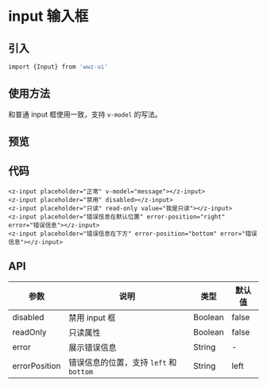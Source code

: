 # input 输入框

## 引入 

```bash
import {Input} from 'wwz-ui'
```

## 使用方法

和普通 input 框使用一致，支持 `v-model` 的写法。

## 预览

<ClientOnly>
<input-demo/>
</ClientOnly>

## 代码

```vue 
<z-input placeholder="正常" v-model="message"></z-input>
<z-input placeholder="禁用" disabled></z-input>
<z-input placeholder="只读" read-only value="我是只读"></z-input>
<z-input placeholder="错误信息在默认位置" error-position="right" error="错误信息"></z-input>
<z-input placeholder="错误信息在下方" error-position="bottom" error="错误信息"></z-input>
```

## API

| 参数 | 说明 | 类型 | 默认值 |
| -- | -- | -- | -- |
| disabled | 禁用 input 框 | Boolean | false |
| readOnly | 只读属性 | Boolean | false |
| error | 展示错误信息 | String | - |
| errorPosition | 错误信息的位置，支持 `left` 和 `bottom` | String | left |

